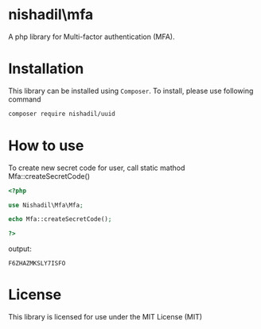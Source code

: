 # nishadil\mfa
A php library for Multi-factor authentication (MFA).


# Installation
This library can be installed using `Composer`. To install, please use following command
```bash
composer require nishadil/uuid
```

# How to use

To create new secret code for user, call static mathod Mfa::createSecretCode()

```php
<?php

use Nishadil\Mfa\Mfa;

echo Mfa::createSecretCode();

?>
```

output:
```text
F6ZHAZMKSLY7ISFO
```

# License
This library is licensed for use under the MIT License (MIT)